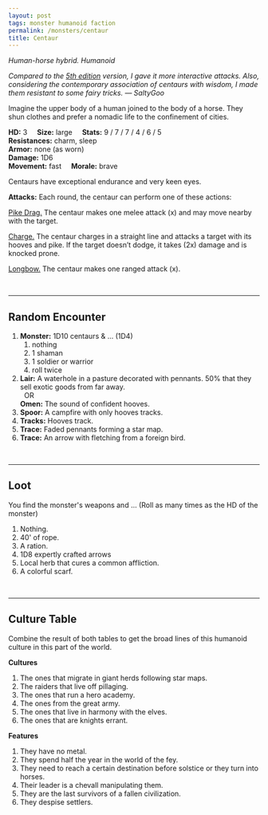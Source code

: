 ```yaml
---
layout: post
tags: monster humanoid faction
permalink: /monsters/centaur
title: Centaur
---
```


*Human-horse hybrid. Humanoid*

<span class="alchemy"> *Compared to the [5th edition](https://5e.tools/book.html#mm) version, I gave it more interactive attacks. Also, considering the contemporary association of centaurs with wisdom, I made them resistant to some fairy tricks. — SaltyGoo* </span>

Imagine the upper body of a human joined to the body of a horse. They shun clothes and prefer a nomadic life to the confinement of cities.

**HD:** 3  &nbsp; &nbsp;  **Size:** large &nbsp; &nbsp; **Stats:** 9 / 7 / 7 / 4 / 6 / 5 <br>
**Resistances:** charm, sleep <br>
**Armor:** none (as worn) <br>
**Damage:** 1D6 <br>
**Movement:** fast &nbsp; &nbsp; **Morale:** brave <br>

Centaurs have exceptional endurance and very keen eyes.

**Attacks:**  Each round, the centaur can perform one of these actions:

<ins>Pike Drag.</ins> The centaur makes one melee attack (x) and may move nearby with the target.

<ins>Charge.</ins> The centaur charges in a straight line and attacks a target with its hooves and pike. If the target doesn’t dodge, it takes (2x) damage and is knocked prone.

<ins>Longbow.</ins> The centaur makes one ranged attack (x).

<br>

---

## Random Encounter

1. **Monster:** 1D10 centaurs & ... (1D4)
    1. nothing
    1. 1 shaman
    1. 1 soldier or warrior
    1. roll twice
1. **Lair:** A waterhole in a pasture decorated with pennants. 50% that they sell exotic goods from far away. <br>	&nbsp; OR <br>	**Omen:** The sound of confident hooves.
1. **Spoor:** A campfire with only hooves tracks.
1. **Tracks:** Hooves track.
1. **Trace:** Faded pennants forming a star map.
1. **Trace:** An arrow with fletching from a foreign bird.

<br>

---

## Loot

You find the monster's weapons and ... (Roll as many times as the HD of the monster)

1. Nothing.
1. 40' of rope.
1. A ration.
1. 1D8 expertly crafted arrows
1. Local herb that cures a common affliction.
1. A colorful scarf.

<br>

---

## Culture Table

Combine the result of both tables to get the broad lines of this humanoid culture in this part of the world.

**Cultures**
1. The ones that migrate in giant herds following star maps.
1. The raiders that live off pillaging. 
1. The ones that run a hero academy.
1. The ones from the great army.
1. The ones that live in harmony with the elves.
1. The ones that are knights errant.

**Features**
1. They have no metal.
1. They spend half the year in the world of the fey.
1. They need to reach a certain destination before solstice or they turn into horses.
1. Their leader is a chevall manipulating them.
1. They are the last survivors of a fallen civilization.
1. They despise settlers.
